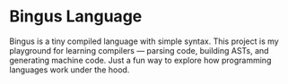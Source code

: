 # Bingus Language

Bingus is a tiny compiled language with simple syntax. This project is my playground for learning compilers — parsing code, building ASTs, and generating machine code. Just a fun way to explore how programming languages work under the hood.